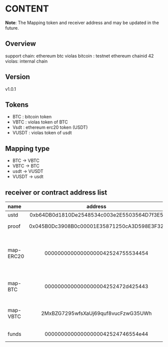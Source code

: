 # CONTENT

**Note**: The Mapping token and receiver address and may be updated in the future.

## Overview

support chain: ethereum btc violas
bitcoin : testnet
ethereum chainid 42
violas: internal chain

## Version

v1.0.1

## Tokens
* BTC : bitcoin token
* VBTC : violas token of BTC
* Vsdt : ethereum erc20 token (USDT)
* VUSDT : violas token of usdt

## Mapping type
* BTC -> VBTC
* VBTC -> BTC
* usdt -> VUSDT
* VUSDT -> usdt

## receiver or contract address list

 name     | address | type | chain | desc 
 :---     | :---:   | :---: | :---:  | :---
 ustd     | 0xb64DB0d1810De2548534c003e2E5503564D7f3E5 | contract | kovan(ethereum) | call approve
 proof    | 0x045B0Dc3908B0c00001E35871250cA3D598E3F32 | contract | kovan(ethereum) | call transferProof
 map-ERC20| 00000000000000000042524755534454           | DD       | violas          | receiver address of mapping: map-coin -> ethereum erc20 token
 map-BTC  | 0000000000000000004252472d425443           | DD       | violas          | receiver address of mapping: VBTC -> BTC 
 map-VBTC | 2MxBZG7295wfsXaUj69quf8vucFzwG35UWh        | address  | bitcoin         | receiver address of mapping: BTC -> VBTC
 funds    | 00000000000000000042524746554e44           | DD       | violas          | funds manager
 
